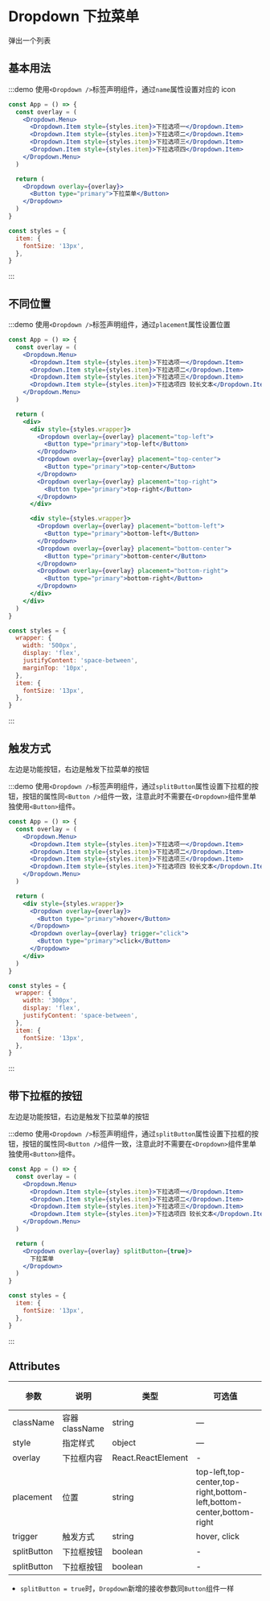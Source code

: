 # Dropdown 下拉菜单

弹出一个列表

## 基本用法

:::demo 使用`<Dropdown />`标签声明组件，通过`name`属性设置对应的 icon

```jsx
const App = () => {
  const overlay = (
    <Dropdown.Menu>
      <Dropdown.Item style={styles.item}>下拉选项一</Dropdown.Item>
      <Dropdown.Item style={styles.item}>下拉选项二</Dropdown.Item>
      <Dropdown.Item style={styles.item}>下拉选项三</Dropdown.Item>
      <Dropdown.Item style={styles.item}>下拉选项四</Dropdown.Item>
    </Dropdown.Menu>
  )

  return (
    <Dropdown overlay={overlay}>
      <Button type="primary">下拉菜单</Button>
    </Dropdown>
  )
}

const styles = {
  item: {
    fontSize: '13px',
  },
}
```

:::

## 不同位置

:::demo 使用`<Dropdown />`标签声明组件，通过`placement`属性设置位置

```jsx
const App = () => {
  const overlay = (
    <Dropdown.Menu>
      <Dropdown.Item style={styles.item}>下拉选项一</Dropdown.Item>
      <Dropdown.Item style={styles.item}>下拉选项二</Dropdown.Item>
      <Dropdown.Item style={styles.item}>下拉选项三</Dropdown.Item>
      <Dropdown.Item style={styles.item}>下拉选项四 较长文本</Dropdown.Item>
    </Dropdown.Menu>
  )

  return (
    <div>
      <div style={styles.wrapper}>
        <Dropdown overlay={overlay} placement="top-left">
          <Button type="primary">top-left</Button>
        </Dropdown>
        <Dropdown overlay={overlay} placement="top-center">
          <Button type="primary">top-center</Button>
        </Dropdown>
        <Dropdown overlay={overlay} placement="top-right">
          <Button type="primary">top-right</Button>
        </Dropdown>
      </div>

      <div style={styles.wrapper}>
        <Dropdown overlay={overlay} placement="bottom-left">
          <Button type="primary">bottom-left</Button>
        </Dropdown>
        <Dropdown overlay={overlay} placement="bottom-center">
          <Button type="primary">bottom-center</Button>
        </Dropdown>
        <Dropdown overlay={overlay} placement="bottom-right">
          <Button type="primary">bottom-right</Button>
        </Dropdown>
      </div>
    </div>
  )
}

const styles = {
  wrapper: {
    width: '500px',
    display: 'flex',
    justifyContent: 'space-between',
    marginTop: '10px',
  },
  item: {
    fontSize: '13px',
  },
}
```

:::

## 触发方式

左边是功能按钮，右边是触发下拉菜单的按钮

:::demo 使用`<Dropdown />`标签声明组件，通过`splitButton`属性设置下拉框的按钮，按钮的属性同`<Button />`组件一致，注意此时不需要在`<Dropdown>`组件里单独使用`<Button>`组件。

```jsx
const App = () => {
  const overlay = (
    <Dropdown.Menu>
      <Dropdown.Item style={styles.item}>下拉选项一</Dropdown.Item>
      <Dropdown.Item style={styles.item}>下拉选项二</Dropdown.Item>
      <Dropdown.Item style={styles.item}>下拉选项三</Dropdown.Item>
      <Dropdown.Item style={styles.item}>下拉选项四 较长文本</Dropdown.Item>
    </Dropdown.Menu>
  )

  return (
    <div style={styles.wrapper}>
      <Dropdown overlay={overlay}>
        <Button type="primary">hover</Button>
      </Dropdown>
      <Dropdown overlay={overlay} trigger="click">
        <Button type="primary">click</Button>
      </Dropdown>
    </div>
  )
}

const styles = {
  wrapper: {
    width: '300px',
    display: 'flex',
    justifyContent: 'space-between',
  },
  item: {
    fontSize: '13px',
  },
}
```

:::

## 带下拉框的按钮

左边是功能按钮，右边是触发下拉菜单的按钮

:::demo 使用`<Dropdown />`标签声明组件，通过`splitButton`属性设置下拉框的按钮，按钮的属性同`<Button />`组件一致，注意此时不需要在`<Dropdown>`组件里单独使用`<Button>`组件。

```jsx
const App = () => {
  const overlay = (
    <Dropdown.Menu>
      <Dropdown.Item style={styles.item}>下拉选项一</Dropdown.Item>
      <Dropdown.Item style={styles.item}>下拉选项二</Dropdown.Item>
      <Dropdown.Item style={styles.item}>下拉选项三</Dropdown.Item>
      <Dropdown.Item style={styles.item}>下拉选项四 较长文本</Dropdown.Item>
    </Dropdown.Menu>
  )

  return (
    <Dropdown overlay={overlay} splitButton={true}>
      下拉菜单
    </Dropdown>
  )
}

const styles = {
  item: {
    fontSize: '13px',
  },
}
```

:::

## Attributes

| 参数        | 说明           | 类型               | 可选值                                                               | 默认值 |
| ----------- | -------------- | ------------------ | -------------------------------------------------------------------- | ------ |
| className   | 容器 className | string             | —                                                                    | —      |
| style       | 指定样式       | object             | —                                                                    | —      |
| overlay     | 下拉框内容     | React.ReactElement | -                                                                    | -      |
| placement   | 位置           | string             | top-left,top-center,top-right,bottom-left,bottom-center,bottom-right | -      |
| trigger     | 触发方式       | string             | hover, click                                                         | hover  |
| splitButton | 下拉框按钮     | boolean            | -                                                                    | false  |
| splitButton | 下拉框按钮     | boolean            | -                                                                    | false  |

- `splitButton = true`时，`Dropdown`新增的接收参数同`Button`组件一样
